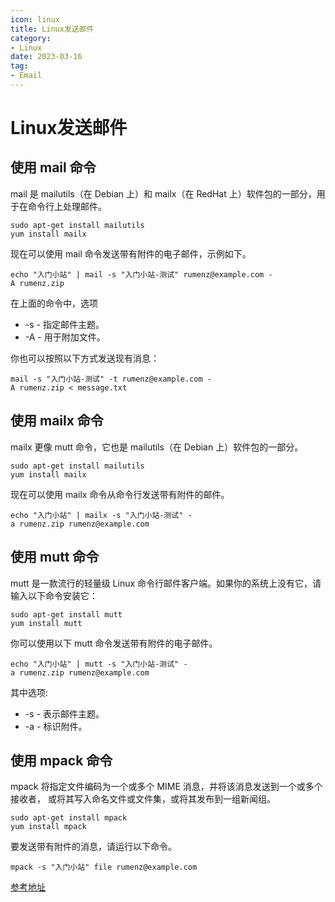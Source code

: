 ```yaml
---
icon: linux
title: Linux发送邮件
category: 
- Linux
date: 2023-03-16
tag:
- Email
---
```


# Linux发送邮件

## 使用 mail 命令

mail 是 mailutils（在 Debian 上）和 mailx（在 RedHat 上）软件包的一部分，用于在命令行上处理邮件。

```shell
sudo apt-get install mailutils
yum install mailx
```

现在可以使用 mail 命令发送带有附件的电子邮件，示例如下。

```shell
echo "入门小站" | mail -s "入门小站-测试" rumenz@example.com -A rumenz.zip
```

在上面的命令中，选项

- -s - 指定邮件主题。
- -A - 用于附加文件。

你也可以按照以下方式发送现有消息：

```shell
mail -s "入门小站-测试" -t rumenz@example.com -A rumenz.zip < message.txt
```

## 使用 mailx 命令

mailx 更像 mutt 命令，它也是 mailutils（在 Debian 上）软件包的一部分。

```shell
sudo apt-get install mailutils
yum install mailx
```

现在可以使用 mailx 命令从命令行发送带有附件的邮件。

```shell
echo "入门小站" | mailx -s "入门小站-测试" -a rumenz.zip rumenz@example.com
```

## 使用 mutt 命令

mutt 是一款流行的轻量级 Linux 命令行邮件客户端。如果你的系统上没有它，请输入以下命令安装它：

```shell
sudo apt-get install mutt
yum install mutt
```

你可以使用以下 mutt 命令发送带有附件的电子邮件。

```shell
echo "入门小站" | mutt -s "入门小站-测试" -a rumenz.zip rumenz@example.com
```

其中选项:
- -s - 表示邮件主题。
- -a - 标识附件。

## 使用 mpack 命令

mpack 将指定文件编码为一个或多个 MIME 消息，并将该消息发送到一个或多个接收者，
或将其写入命名文件或文件集，或将其发布到一组新闻组。

```shell
sudo apt-get install mpack
yum install mpack
```

要发送带有附件的消息，请运行以下命令。

```shell
mpack -s "入门小站" file rumenz@example.com
```

[参考地址](https://mp.weixin.qq.com/s/bIcNFHHs6-10cW7O6bg4_A)


